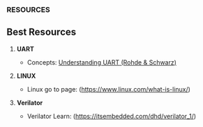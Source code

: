 ### RESOURCES 

## Best Resources 

1. **UART**  
   - Concepts: [Understanding UART (Rohde & Schwarz)](https://www.rohde-schwarz.com/cz/products/test-and-measurement/essentials-test-equipment/digital-oscilloscopes/understanding-uart_254524.html)

2. **LINUX**
   - Linux go to page: (https://www.linux.com/what-is-linux/)

3. **Verilator**
   - Verilator Learn: (https://itsembedded.com/dhd/verilator_1/)
